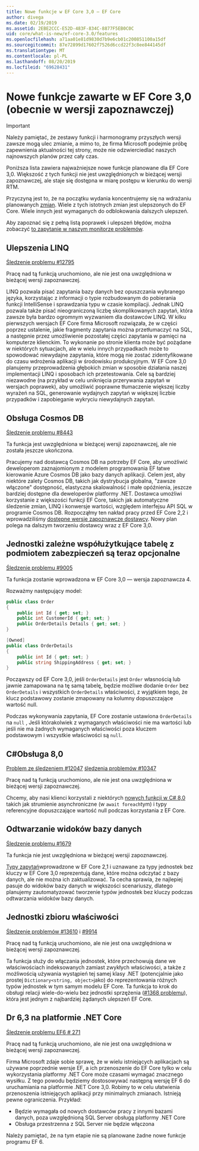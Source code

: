 ```yaml
---
title: Nowe funkcje w EF Core 3,0 — EF Core
author: divega
ms.date: 02/19/2019
ms.assetid: 2EBE2CCC-E52D-483F-834C-8877F5EB0C0C
uid: core/what-is-new/ef-core-3.0/features
ms.openlocfilehash: a71aa01e81d9830d7b9e6cb01c200851100a15df
ms.sourcegitcommit: 87e72899d17602f7526d6ccd22f3c8ee844145df
ms.translationtype: MT
ms.contentlocale: pl-PL
ms.lasthandoff: 08/20/2019
ms.locfileid: "69628431"
---
```

# <a name="new-features-included-in-ef-core-30-currently-in-preview"></a>Nowe funkcje zawarte w EF Core 3,0 (obecnie w wersji zapoznawczej)

> [!IMPORTANT]
> Należy pamiętać, że zestawy funkcji i harmonogramy przyszłych wersji zawsze mogą ulec zmianie, a mimo to, że firma Microsoft podejmie próbę zapewnienia aktualności tej strony, może nie odzwierciedlać naszych najnowszych planów przez cały czas.

Poniższa lista zawiera najważniejsze nowe funkcje planowane dla EF Core 3,0.
Większość z tych funkcji nie jest uwzględnionych w bieżącej wersji zapoznawczej, ale staje się dostępna w miarę postępu w kierunku do wersji RTM.

Przyczyną jest to, że na początku wydania koncentrujemy się na wdrażaniu planowanych [zmian](xref:core/what-is-new/ef-core-3.0/breaking-changes).
Wiele z tych istotnych zmian jest ulepszonych do EF Core.
Wiele innych jest wymaganych do odblokowania dalszych ulepszeń. 

Aby zapoznać się z pełną listą poprawek i ulepszeń błędów, można zobaczyć [to zapytanie w naszym monitorze problemów](https://github.com/aspnet/EntityFrameworkCore/issues?q=is%3Aopen+is%3Aissue+milestone%3A3.0.0+sort%3Areactions-%2B1-desc).

## <a name="linq-improvements"></a>Ulepszenia LINQ 

[Śledzenie problemu #12795](https://github.com/aspnet/EntityFrameworkCore/issues/12795)

Pracę nad tą funkcją uruchomiono, ale nie jest ona uwzględniona w bieżącej wersji zapoznawczej.

LINQ pozwala pisać zapytania bazy danych bez opuszczania wybranego języka, korzystając z informacji o typie rozbudowanym do pobierania funkcji IntelliSense i sprawdzania typu w czasie kompilacji.
Jednak LINQ pozwala także pisać nieograniczoną liczbę skomplikowanych zapytań, która zawsze była bardzo ogromnym wyzwaniem dla dostawców LINQ.
W kilku pierwszych wersjach EF Core firma Microsoft rozwiązała, że w części poprzez ustalenie, jakie fragmenty zapytania można przetłumaczyć na SQL, a następnie przez umożliwienie pozostałej części zapytania w pamięci na komputerze klienckim.
To wykonanie po stronie klienta może być pożądane w niektórych sytuacjach, ale w wielu innych przypadkach może to spowodować niewydajne zapytania, które mogą nie zostać zidentyfikowane do czasu wdrożenia aplikacji w środowisku produkcyjnym.
W EF Core 3,0 planujemy przeprowadzenia głębokich zmian w sposobie działania naszej implementacji LINQ i sposobach ich przetestowania.
Cele są bardziej niezawodne (na przykład w celu uniknięcia przerywania zapytań w wersjach poprawek), aby umożliwić poprawne tłumaczenie większej liczby wyrażeń na SQL, generowanie wydajnych zapytań w większej liczbie przypadków i zapobieganie wykryciu niewydajnych zapytań.

## <a name="cosmos-db-support"></a>Obsługa Cosmos DB 

[Śledzenie problemu #8443](https://github.com/aspnet/EntityFrameworkCore/issues/8443)

Ta funkcja jest uwzględniona w bieżącej wersji zapoznawczej, ale nie została jeszcze ukończona. 

Pracujemy nad dostawcą Cosmos DB na potrzeby EF Core, aby umożliwić deweloperom zaznajomionym z modelem programowania EF łatwe kierowanie Azure Cosmos DB jako bazy danych aplikacji.
Celem jest, aby niektóre zalety Cosmos DB, takich jak dystrybucja globalna, "zawsze włączone" dostępność, elastyczna skalowalność i małe opóźnienia, jeszcze bardziej dostępne dla deweloperów platformy .NET.
Dostawca umożliwi korzystanie z większości funkcji EF Core, takich jak automatyczne śledzenie zmian, LINQ i konwersje wartości, względem interfejsu API SQL w programie Cosmos DB.
Rozpocząłmy ten nakład pracy przed EF Core 2,2 i wprowadziliśmy [dostępne wersje zapoznawcze dostawcy](https://blogs.msdn.microsoft.com/dotnet/2018/10/17/announcing-entity-framework-core-2-2-preview-3/).
Nowy plan polega na dalszym tworzeniu dostawcy wraz z EF Core 3,0. 

## <a name="dependent-entities-sharing-the-table-with-the-principal-are-now-optional"></a>Jednostki zależne współużytkujące tabelę z podmiotem zabezpieczeń są teraz opcjonalne

[Śledzenie problemu #9005](https://github.com/aspnet/EntityFrameworkCore/issues/9005)

Ta funkcja zostanie wprowadzona w EF Core 3,0 — wersja zapoznawcza 4.

Rozważmy następujący model:
```C#
public class Order
{
    public int Id { get; set; }
    public int CustomerId { get; set; }
    public OrderDetails Details { get; set; }
}

[Owned]
public class OrderDetails
{
    public int Id { get; set; }
    public string ShippingAddress { get; set; }
}
```

Począwszy od EF Core 3,0, jeśli `OrderDetails` jest `Order` własnością lub jawnie zamapowana na tę samą tabelę, będzie możliwe dodanie `Order` bez `OrderDetails` i wszystkich `OrderDetails` właściwości, z wyjątkiem tego, że klucz podstawowy zostanie zmapowany na kolumny dopuszczające wartość null.

Podczas wykonywania zapytania, EF Core zostanie ustawiona `OrderDetails` na `null` , Jeśli którakolwiek z wymaganych właściwości nie ma wartości lub jeśli nie ma żadnych wymaganych właściwości poza kluczem podstawowym i wszystkie właściwości są `null`.

## <a name="c-80-support"></a>C#Obsługa 8,0

[Problem ze śledzeniem #12047](https://github.com/aspnet/EntityFrameworkCore/issues/12047)
[śledzenia problemów #10347](https://github.com/aspnet/EntityFrameworkCore/issues/10347)

Pracę nad tą funkcją uruchomiono, ale nie jest ona uwzględniona w bieżącej wersji zapoznawczej.

Chcemy, aby nasi klienci korzystali z niektórych [nowych funkcji w C# 8,0](https://blogs.msdn.microsoft.com/dotnet/2018/11/12/building-c-8-0/) takich jak strumienie asynchroniczne (w `await foreach`tym) i typy referencyjne dopuszczające wartość null podczas korzystania z EF Core.

## <a name="reverse-engineering-of-database-views"></a>Odtwarzanie widoków bazy danych

[Śledzenie problemu #1679](https://github.com/aspnet/EntityFrameworkCore/issues/1679)

Ta funkcja nie jest uwzględniona w bieżącej wersji zapoznawczej.

[Typy zapytań](xref:core/modeling/query-types)wprowadzone w EF Core 2,1 i uznawane za typy jednostek bez kluczy w EF Core 3,0 reprezentują dane, które można odczytać z bazy danych, ale nie można ich zaktualizować.
Ta cecha sprawia, że najlepiej pasuje do widoków bazy danych w większości scenariuszy, dlatego planujemy zautomatyzować tworzenie typów jednostek bez kluczy podczas odtwarzania widoków bazy danych.

## <a name="property-bag-entities"></a>Jednostki zbioru właściwości

[Śledzenie problemów #13610](https://github.com/aspnet/EntityFrameworkCore/issues/13610) i [#9914](https://github.com/aspnet/EntityFrameworkCore/issues/9914)

Pracę nad tą funkcją uruchomiono, ale nie jest ona uwzględniona w bieżącej wersji zapoznawczej. 

Ta funkcja służy do włączania jednostek, które przechowują dane we właściwościach indeksowanych zamiast zwykłych właściwości, a także z możliwością używania wystąpień tej samej klasy .NET (potencjalnie jako prostej `Dictionary<string, object>`jako) do reprezentowania różnych typów jednostek w tym samym modelu EF Core.
Ta funkcja to krok do obsługi relacji wiele-do-wielu bez jednostki sprzężenia ([#1368 problemu](https://github.com/aspnet/EntityFrameworkCore/issues/1368)), która jest jednym z najbardziej żądanych ulepszeń EF Core.

## <a name="ef-63-on-net-core"></a>Dr 6,3 na platformie .NET Core

[Śledzenie problemu EF6 # 271](https://github.com/aspnet/EntityFramework6/issues/271)

Pracę nad tą funkcją uruchomiono, ale nie jest ona uwzględniona w bieżącej wersji zapoznawczej. 

Firma Microsoft zdaje sobie sprawę, że w wielu istniejących aplikacjach są używane poprzednie wersje EF, a ich przenoszenie do EF Core tylko w celu wykorzystania platformy .NET Core może czasami wymagać znacznego wysiłku.
Z tego powodu będziemy dostosowywać następną wersję EF 6 do uruchamiania na platformie .NET Core 3,0.
Robimy to w celu ułatwienia przenoszenia istniejących aplikacji przy minimalnych zmianach.
Istnieją pewne ograniczenia. Przykład:
- Będzie wymagała od nowych dostawców pracy z innymi bazami danych, poza uwzględnioną SQL Server obsługą platformy .NET Core
- Obsługa przestrzenna z SQL Server nie będzie włączona

Należy pamiętać, że na tym etapie nie są planowane żadne nowe funkcje programu EF 6.
